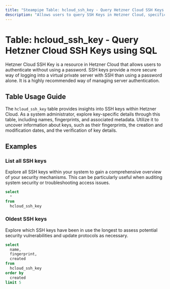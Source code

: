 ```yaml
---
title: "Steampipe Table: hcloud_ssh_key - Query Hetzner Cloud SSH Keys using SQL"
description: "Allows users to query SSH Keys in Hetzner Cloud, specifically the details about the keys including their names, fingerprints, and associated metadata."
---
```


# Table: hcloud_ssh_key - Query Hetzner Cloud SSH Keys using SQL

Hetzner Cloud SSH Key is a resource in Hetzner Cloud that allows users to authenticate without using a password. SSH keys provide a more secure way of logging into a virtual private server with SSH than using a password alone. It is a highly recommended way of managing server authentication.

## Table Usage Guide

The `hcloud_ssh_key` table provides insights into SSH keys within Hetzner Cloud. As a system administrator, explore key-specific details through this table, including names, fingerprints, and associated metadata. Utilize it to uncover information about keys, such as their fingerprints, the creation and modification dates, and the verification of key details.

## Examples

### List all SSH keys
Explore all SSH keys within your system to gain a comprehensive overview of your security mechanisms. This can be particularly useful when auditing system security or troubleshooting access issues.

```sql
select
  *
from
  hcloud_ssh_key
```

### Oldest SSH keys
Explore which SSH keys have been in use the longest to assess potential security vulnerabilities and update protocols as necessary.

```sql
select
  name,
  fingerprint,
  created
from
  hcloud_ssh_key
order by
  created
limit 5
```